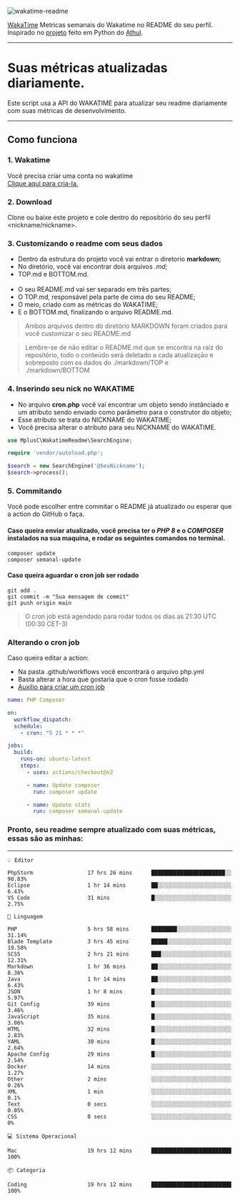 ![wakatime-readme](https://socialify.git.ci/bymatheus/wakatime-readme/image?description=1&descriptionEditable=M%C3%A9tricas%20semanais%20do%20Wakatime%20no%20seu%20README%20de%20perfil.&font=KoHo&forks=1&language=1&owner=1&pattern=Signal&stargazers=1&theme=Dark)

[WakaTime](https://wakatime.com) Metricas semanais do Wakatime no README do seu perfil. <br>
Inspirado no [projeto](https://github.com/athul/waka-readme) feito em Python do [Athul](https://github.com/athul).
___

# Suas métricas atualizadas diariamente.
Este script usa a API do WAKATIME para atualizar seu readme diariamente com suas métricas de desenvolvimento.

___

## Como funciona

### 1. Wakatime
Você precisa criar uma conta no wakatime <br>
[Clique aqui para cria-la.](https://wakatime.com) 

### 2. Download
Clone ou baixe este projeto e cole dentro do repositório do seu perfil <nickname/nickname>.

### 3. Customizando o readme com seus dados
- Dentro da estrutura do projeto você vai entrar o diretorio **markdown**;  
- No diretório, você vai encontrar dois arquivos *.md*;
- TOP.md e BOTTOM.md.
<br><br>
- O seu README.md vai ser separado em três partes; 
- O TOP.md, responsável pela parte de cima do seu README;
- O meio, criado com as métricas do WAKATIME;
- E o BOTTOM.md, finalizando o arquivo README.md.<br>

> Ambos arquivos dentro do diretório MARKDOWN foram criados para você customizar o seu README.md

> Lembre-se de não editar o README.md que se encontra na raiz do repositório, todo o conteúdo será deletado a cada atualização e sobreposto com os dados do ./markdown/TOP e ./markdown/BOTTOM

### 4. Inserindo seu nick no WAKATIME
- No arquivo **cron.php** você vai encontrar um objeto sendo instânciado e um atributo sendo enviado como parâmetro para o construtor do objeto;
- Esse atributo se trata do NICKNAME do WAKATIME;
- Você precisa alterar o atributo para seu NICKNAME do WAKATIME.

```php
use MplusC\WakatimeReadme\SearchEngine;

require 'vendor/autoload.php';

$search = new SearchEngine('@SeuNickname');
$search->process();
```

### 5. Commitando
Você pode escolher entre commitar o README já atualizado ou esperar que a action do GitHub o faça. <br>

#### Caso queira enviar atualizado, você precisa ter o *PHP 8* e o *COMPOSER* instalados na sua maquina, e rodar os seguintes comandos no terminal.
```composer
composer update
composer semanal-update 
```

#### Caso queira aguardar o cron job ser rodado 
```git 
git add .
git commit -m "Sua mensagem de commit"
git push origin main
```

>O cron job está agendado para rodar todos os dias as 21:30 UTC (00:30 CET-3) 

### Alterando o cron job
Caso queira editar a action:

- Na pasta .github/workflows você encontrará o arquivo php.yml
- Basta alterar a hora que gostaria que o cron fosse rodado
- [Auxilio para criar um cron job](https://crontab.guru)

```yml
name: PHP Composer

on:
  workflow_dispatch:
  schedule:
    - cron: "5 21 * * *"

jobs:
  build:
    runs-on: ubuntu-latest
    steps:
      - uses: actions/checkout@v2

      - name: Update composer
        run: composer update

      - name: Update stats
        run: composer semanal-update
```

### Pronto, seu readme sempre atualizado com suas métricas, essas são as minhas:

___
```text
💡 Editor

PhpStorm                 17 hrs 26 mins      ███████████████████████░░     90.83%
Eclipse                  1 hr 14 mins        ██░░░░░░░░░░░░░░░░░░░░░░░      6.43%
VS Code                  31 mins             █░░░░░░░░░░░░░░░░░░░░░░░░      2.75%
```
```text
💬 Linguagem

PHP                      5 hrs 58 mins       ████████░░░░░░░░░░░░░░░░░     31.14%
Blade Template           3 hrs 45 mins       █████░░░░░░░░░░░░░░░░░░░░     19.58%
SCSS                     2 hrs 21 mins       ███░░░░░░░░░░░░░░░░░░░░░░     12.31%
Markdown                 1 hr 36 mins        ██░░░░░░░░░░░░░░░░░░░░░░░      8.36%
Java                     1 hr 14 mins        ██░░░░░░░░░░░░░░░░░░░░░░░      6.43%
JSON                     1 hr 8 mins         █░░░░░░░░░░░░░░░░░░░░░░░░      5.97%
Git Config               39 mins             █░░░░░░░░░░░░░░░░░░░░░░░░      3.46%
JavaScript               35 mins             █░░░░░░░░░░░░░░░░░░░░░░░░      3.06%
HTML                     32 mins             █░░░░░░░░░░░░░░░░░░░░░░░░      2.83%
YAML                     30 mins             █░░░░░░░░░░░░░░░░░░░░░░░░      2.64%
Apache Config            29 mins             █░░░░░░░░░░░░░░░░░░░░░░░░      2.54%
Docker                   14 mins             ░░░░░░░░░░░░░░░░░░░░░░░░░      1.27%
Other                    2 mins              ░░░░░░░░░░░░░░░░░░░░░░░░░      0.26%
XML                      1 min               ░░░░░░░░░░░░░░░░░░░░░░░░░       0.1%
Text                     0 secs              ░░░░░░░░░░░░░░░░░░░░░░░░░      0.05%
CSS                      0 secs              ░░░░░░░░░░░░░░░░░░░░░░░░░         0%
```
```text
💻 Sistema Operacional

Mac                      19 hrs 12 mins      █████████████████████████       100%
```
```text
📦 Categoria

Coding                   19 hrs 12 mins      █████████████████████████       100%
```
